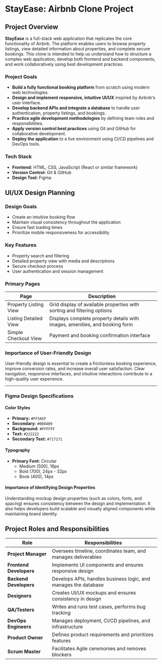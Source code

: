 # StayEase: Airbnb Clone Project

## Project Overview

**StayEase** is a full-stack web application that replicates the core functionality of Airbnb. The platform enables users to browse property listings, view detailed information about properties, and complete secure bookings. This clone is intended to help us understand how to structure a complex web application, develop both frontend and backend components, and work collaboratively using best development practices.

### Project Goals

- **Build a fully functional booking platform** from scratch using modern web technologies.
- **Design and implement responsive, intuitive UI/UX** inspired by Airbnb's user interface.
- **Develop backend APIs and integrate a database** to handle user authentication, property listings, and bookings.
- **Practice agile development methodologies** by defining team roles and responsibilities.
- **Apply version control best practices** using Git and GitHub for collaborative development.
- **Deploy the application** to a live environment using CI/CD pipelines and DevOps tools.

### Tech Stack

- **Frontend:** HTML, CSS, JavaScript (React or similar framework)
- **Version Control:** Git & GitHub
- **Design Tool:** Figma

## UI/UX Design Planning

### Design Goals

- Create an intuitive booking flow
- Maintain visual consistency throughout the application
- Ensure fast loading times
- Prioritize mobile responsiveness for accessibility

### Key Features

- Property search and filtering
- Detailed property view with media and descriptions
- Secure checkout process
- User authentication and session management

### Primary Pages

| Page                  | Description                                                                 |
|-----------------------|-----------------------------------------------------------------------------|
| Property Listing View | Grid display of available properties with sorting and filtering options     |
| Listing Detailed View | Displays complete property details with images, amenities, and booking form |
| Simple Checkout View  | Payment and booking confirmation interface                                  |

### Importance of User-Friendly Design

User-friendly design is essential to create a frictionless booking experience, improve conversion rates, and increase overall user satisfaction. Clear navigation, responsive interfaces, and intuitive interactions contribute to a high-quality user experience.

---

### Figma Design Specifications

#### Color Styles

- **Primary:** `#FF5A5F`
- **Secondary:** `#008489`
- **Background:** `#FFFFFF`
- **Text:** `#222222`
- **Secondary Text:** `#717171`

#### Typography

- **Primary Font:** Circular
  - Medium (500), 16px
  - Bold (700), 24px - 32px
  - Book (400), 14px

#### Importance of Identifying Design Properties

Understanding mockup design properties (such as colors, fonts, and spacing) ensures consistency between the design and implementation. It also helps developers build scalable and visually aligned components while maintaining brand identity.

## Project Roles and Responsibilities

| Role               | Responsibilities                                                                 |
|--------------------|-----------------------------------------------------------------------------------|
| **Project Manager**| Oversees timeline, coordinates team, and manages deliverables                     |
| **Frontend Developers** | Implements UI components and ensures responsive design                   |
| **Backend Developers** | Develops APIs, handles business logic, and manages the database           |
| **Designers**       | Creates UI/UX mockups and ensures consistency in design                          |
| **QA/Testers**      | Writes and runs test cases, performs bug tracking                                |
| **DevOps Engineers**| Manages deployment, CI/CD pipelines, and infrastructure                          |
| **Product Owner**   | Defines product requirements and prioritizes features                            |
| **Scrum Master**    | Facilitates Agile ceremonies and removes blockers                                |

